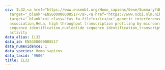 ```yaml
---
csv: IL32,<a href="https://www.ensembl.org/Homo_sapiens/Gene/Summary?db=core;g=ENSG00000008517"
  target="_blank">ENSG00000008517</a>,<a href="https://www.ncbi.nlm.nih.gov/pubmed/17216044"
  target="_blank"><i class="fas fa-file"></i></a>",genetic interference,functional
  association,HeLa, high throughput transcription profiling by microarray,nucleotide
  sequence identification,nucleotide sequence identification,transcriptional regulation,up-regulates
  activity
data_alias: IL32
data_id: ENSG00000008517
data_numevidence: 1
data_species: Homo sapiens
data_taxid: '9606'
title: IL32
---
```

